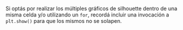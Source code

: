 Si optás por realizar los múltiples gráficos de silhouette dentro de una misma celda y/o utilizando un `for`, recordá incluir una invocación a `plt.show()` para que los mismos no se solapen. 
